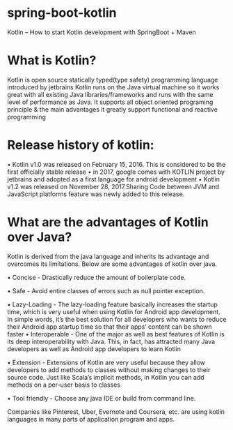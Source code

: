 # spring-boot-kotlin
Kotlin – How to start Kotlin development with SpringBoot + Maven

# What is Kotlin?
Kotlin is open source statically typed(type safety) programming language introduced by jetbrains
Kotlin runs on the Java virtual machine so it works great with all existing Java libraries/frameworks and runs with the same level of performance as Java.
It supports all object oriented programing principle & the main advantages it greatly support functional and reactive programming
# Release history of kotlin:
•	Kotlin v1.0 was released on February 15, 2016. This is considered to be the first officially stable release •	in 2017, google comes with KOTLIN project by jetbrains and adopted as a first language for android development •	Kotlin v1.2 was released on November 28, 2017.Sharing Code between JVM and JavaScript platforms feature was newly added to this release.

# What are the advantages of Kotlin over Java?
Kotlin is derived from the java language and inherits its advantage and overcomes its limitations. Below are some advantages of kotlin over java.

•	Concise - Drastically reduce the amount of boilerplate code.

•	Safe - Avoid entire classes of errors such as null pointer exception.

•	Lazy-Loading - The lazy-loading feature basically increases the startup time, which is very useful when using Kotlin for Android app development. In simple words, it’s the best solution for all developers who wants to reduce their Android app startup time so that their apps’ content can be shown faster •	Interoperable - One of the major as well as best features of Kotlin is its deep interoperability with Java. This, in fact, has attracted many Java developers as well as Android app developers to learn Kotlin

•	Extension - Extensions of Kotlin are very useful because they allow developers to add methods to classes without making changes to their source code. Just like Scala’s implicit methods, in Kotlin you can add methods on a per-user basis to classes

•	Tool friendly - Choose any java IDE or build from command line.

Companies like Pinterest, Uber, Evernote and Coursera, etc. are using kotlin languages in many parts of application program and apps.
